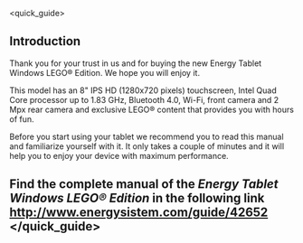 <quick_guide>
## Introduction
Thank you for your trust in us and for buying the new Energy Tablet Windows LEGO® Edition. We hope you will enjoy it.

This model has an 8" IPS HD (1280x720 pixels) touchscreen, Intel Quad Core processor up to 1.83 GHz, Bluetooth 4.0, Wi-Fi, front camera and 2 Mpx rear camera and exclusive LEGO® content that provides you with hours of fun.

Before you start using your tablet we recommend you to read this manual and familiarize yourself with it.  It only takes a couple of minutes and it will help you to enjoy your device with maximum performance.

## <unique> Find the complete manual of the *Energy Tablet Windows LEGO® Edition* in the following link  http://www.energysistem.com/guide/42652 </unique> </quick_guide>

